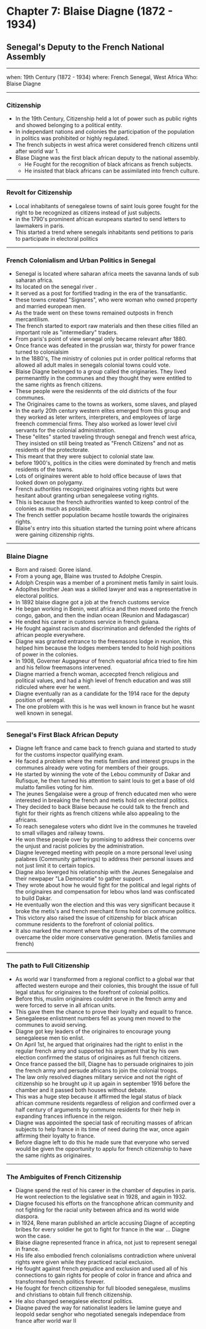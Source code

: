 # Chapter 7: Blaise Diagne (1872 - 1934)
## Senegal's Deputy to the French National Assembly

---
when: 19th Century (1872 - 1934)
where: French Senegal, West Africa
Who: Blaise Diagne 

---

### Citizenship
- In the 19th Century, Citizenship held a lot of power such as public rights and showed belonging to a political entity.
- In independant nations and colonies the participation of the population in politics was prohibited or highly regulated. 
- The french subjects in west africa weret considered french citizens until after world war 1. 
- Blase Diagne was the first black african deputy to the national assembly.
    - He Fought for the recognition of black africans as french subjects.
    - He insisted that black africans can be assimilated into french culture.

---

### Revolt for Citizenship
- Local inhabitants of senegalese towns of saint louis goree fought for the right to be recognized as citizens instead of just subjects.
- in the 1790's prominent african europeans started to send letters to lawmakers in paris.
- This started a trend where senegals inhabitants send petitions to paris to participate in electoral politics 

---

### French Colonialism and Urban Politics in Senegal
- Senegal is located where saharan africa meets the savanna lands of sub saharan africa.
- Its located on the senegal river .
- It served as a post for fortified trading in the era of the transatlantic. 
- these towns created "Signares", who were woman who owned property and married european men.
- As the trade went on these towns remained outposts in french mercantilism. 
- The french started to export raw materials and then these cities filled an important role as "intermediary" traders.
- From paris's point of view senegal only became relevant after 1880.
- Once france was defeated in the prussian war, thirsty for power france turned to colonialsim 
- In the 1880's, The ministry of colonies put in order political reforms that allowed all adult males in senegals colonial towns could vote. 
- Blaise Diagne belonged to a group called the originaries. They lived permenanttly in the communes and they thought they were entitled to the same rights as french citizens. 
- These people were the residennts of the old districts of the four communes.
- The Originaires came to the towns as workers, some slaves, and played 
- In the early 20th century western elites emerged from this group and they worked as leter writers, interpreters, and employees of large freench commencial firms. They also worked as lower level civil servants for the colonial administration.
- These "elites" started traveling through senegal and french west africa, They insisted on still being treated as "French Citizens" and not as residents of the protectorate.
- This meant that they were subject to colonial state law.
- before 1900's, politics in the cities were dominated by french and metis residents of the towns. 
- Lots of originaires werent able to hold office because of laws that looked down on polygamy. 
- French authorities rrecognized originaires voting rights but were hesitant about granting urban senegaleese voting rights.
- This is because the  french authrorities wanted to keep control of the colonies as much as possible.
- The french settler population became hostile towards the originaires rights.
- Blaise's entry into this situation started the turning point where africans were gaining citizenship rights.

--- 

### Blaine Diagne
- Born and raised: Goree island.
- From a young age, Blaine was trusted to Adolphe Crespin.
- Adolph Crespin was a member of a prominent metis family in saint louis.
- Adoplhes brother Jean was a skilled lawyer and was a representative in electoral politics. 
- In 1892 blaise diagne got a job at the french customs service 
- He began working in Benin, west africa and then moved onto the french congo, gabon, and then the indian ocean (Reunion and Madagascar)
- He ended his career in customs service in french guiana.
- He fought against racism and discrimination and defended the rights of african people everywhere. 
- Diagne was granted entrance to the freemasons lodge in reunion, this helped him because the lodges members tended to hold high positions of power in the colonies. 
- In 1908, Governer Augagneur of french equatorial africa tried to fire him and his fellow freemasons intervened.
- Diagne married a french woman, accecpted french religious and political values, and had a high level of french education and was still ridiculed where ever he went.
- Diagne eventually ran as a candidate for the 1914 race for the deputy position of senegal. 
- The one problem with this is he was well known in france but he wasnt well known in senegal. 

--- 

### Senegal's First Black African Deputy
- Diagne left france and came back to french guiana and started to study for the customs inspector qualifying exam.
- He faced a problem where the metis families and interest groups in the communes already were voting for members of their groups.
- He started by winning the vote of the Lebou community of Dakar and Rufisque, he then turned his attention to saint louis to get a base of old mulatto families voting for him. 
- The jeunes Sengalaise were a group of french educated men who were interested in breaking the french and metis hold on electoral politics. 
- They decided to back Blaise because he could talk to the french and fight for their rights as french citizens while also appealing to the africans.
- To reach senegalese voters who didnt live in the communes he traveled to small villages and railway towns.
- He won these people over by promising to address their concerns over the unjust and racist policies by the administration.
- Diagne levereged meeting with people on a more personal level using palabres (Community gatherings) to address their personal issues and not just limit it to certain topics.
- Diagne also leverged his relationship with the Jeunes Senegalaise and their newpaper "La Democratie" to gather support.
- They wrote about how he would fight for the political and legal rights of the originaires  and compensation for lebou whos land was confiscated to build Dakar. 
- He eventually won the election and this was very significant because it broke the metis's and french merchant firms hold on commune politics. 
- This victory also raised the issue of citizenship for black african commune residents to the forefront of colonial politics.
- It also marked the moment where the young members of the commune overcame the older more conservative generation. (Metis families and french)

---

### The path to Full Citizenship
- As world war I transformed from a regional conflict to a global war that affected western europe and their colonies, this brought the issue of full legal status for originaires to the forefront of colonial politics. 
- Before this, muslim originaires couldnt serve in the french army and were forced to serve in all african units. 
- This gave them the chance to prove their loyalty and equalit to france. 
- Senegaleese enlistment numbers fell as young men moved to the communes to avoid serving.
- Diagne got key leaders of the originaires to encourage young senegaleese men tio enlist.
- On April 1st, he argued that originaires had the right to enlist in the regular french army and supported his argument that by his own election confirmed the status of originaires as full french citizens. 
- Once france passed the bill, Diagne has to persuade originaires to join the french army and persude africans to join the colonial troops. 
- The law only resolved diagnes military service and not the right of citizenship so he brought up it up again in september 1916 before the chamber and it passed both houses without debate. 
- This was a huge step because it affirmed the legal status of black african commune residents regardless of religion and confirmed over a half century of arguments by commune residents for their help in expanding frances influence in the reigon.
- Diagne was appointed the special task of recruiting masses of african subjects to help france in its time of need during the war, once again affirming their loyalty to france. 
- Before diagne left to do this he made sure that everyone who served would be given the opportunity to applu for french citizenship to have the same rights as originaires.

--- 

### The Ambiguites of French Citizenship
- Diagne spend the rest of his career in the chamber of deputies in paris. He wont reelection to the legislative  seat in 1928, and again in 1932.
- Diagne focused his efforts on the francophone african community and not fighting for the racial unity between africa and its world wide diaspora.
- in 1924, Rene maran published an article accusing Diagne of accepting bribes for every soldier he got to fight for france in the war ... Diagne won the case.
- Blaise diagne represented france in africa, not just to represent senegal in france. 
- His life also embodied french colonialisms contradiction where univeral rights were given while they practiced racial exclusion. 
- He fought against french prejudice and exclusion and used all of his connections to gain rights for people of color in france and africa and transformed french politics forever.
- He fought for french citizenship for full blooded senegalese, muslims and christians to obtain full french citizenship.
- He also changed senegalese electoral politics.
- Diaqne paved the way for nationalist leaders lie lamine gueye and leopold sedar senghor who negotiated senegals independace from france after world war II


